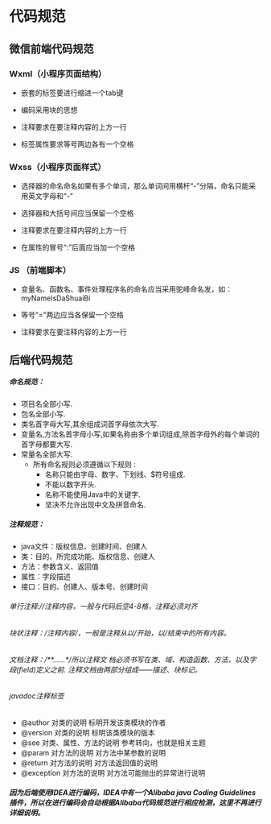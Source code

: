 # 代码规范

## 微信前端代码规范

### Wxml（小程序页面结构）

+ 嵌套的标签要进行缩进一个tab键

+ 编码采用块的思想

+ 注释要求在要注释内容的上方一行

+ 标签属性要求等号两边各有一个空格

### Wxss（小程序页面样式）

+ 选择器的命名命名如果有多个单词，那么单词间用横杆“-”分隔，命名只能采用英文字母和“-”

+ 选择器和大括号间应当保留一个空格

+ 注释要求在要注释内容的上方一行

+ 在属性的冒号“:”后面应当加一个空格

### JS （前端脚本）

+ 变量名、函数名、事件处理程序名的命名应当采用驼峰命名发，如：myNameIsDaShuaiBi

+ 等号“=”两边应当各保留一个空格

+ 注释要求在要注释内容的上方一行

## 后端代码规范

##### 命名规范：

+ 项目名全部小写.
+ 包名全部小写.
+ 类名首字母大写,其余组成词首字母依次大写.
+ 变量名,方法名首字母小写,如果名称由多个单词组成,除首字母外的每个单词的首字母都要大写.
+ 常量名全部大写.
  + 所有命名规则必须遵循以下规则 :
    + 名称只能由字母、数字、下划线、$符号组成.
    + 不能以数字开头.
    + 名称不能使用Java中的关键字.
    + 坚决不允许出现中文及拼音命名.

##### 注释规范：

+ java文件：版权信息、创建时间、创建人
+ 类：目的、所完成功能、版权信息、创建人
+ 方法：参数含义、返回值
+ 属性：字段描述
+ 接口：目的、创建人、版本号、创建时间

###### 单行注释://注释内容，一般与代码后空4-8格，注释必须对齐

###### 块状注释：/*注释内容*/，一般是注释从以/*开始，以*/结束中的所有内容。

###### 文档注释：/**......*/所以注释文 档必须书写在类、域、构造函数、方法，以及字段(field)定义之前. 注释文档由两部分组成——描述、块标记。

###### javadoc注释标签

+ @author    对类的说明 标明开发该类模块的作者
+ @version   对类的说明 标明该类模块的版本
+ @see      对类、属性、方法的说明 参考转向，也就是相关主题
+ @param    对方法的说明 对方法中某参数的说明
+ @return    对方法的说明 对方法返回值的说明
+ @exception  对方法的说明 对方法可能抛出的异常进行说明
  

##### 因为后端使用IDEA进行编码，IDEA中有一个Alibaba java Coding Guidelines插件，所以在进行编码会自动根据Alibaba代码规范进行相应检测，这里不再进行详细说明。